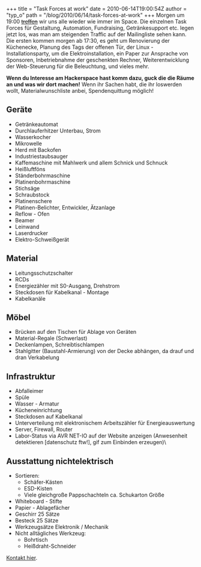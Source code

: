 +++
title = "Task Forces at work"
date = 2010-06-14T19:00:54Z
author = "typ_o"
path = "/blog/2010/06/14/task-forces-at-work"
+++
Morgen um 19:00 [~~treffen~~](#) wir
uns alle wieder wie immer im Space. Die einzelnen Task Forces für
Gestaltung, Automation, Fundraising, Getränkesupport etc. legen jetzt
los, was man am steigenden Traffic auf der Mailingliste sehen kann.  
Die ersten kommen morgen ab 17:30, es geht um Renovierung der
Küchenecke, Planung des Tags der offenen Tür, der Linux -
Installationsparty, um die Elektroinstallation, ein Paper zur Ansprache
von Sponsoren, Inbetriebnahme der geschenkten Rechner, Weiterentwicklung
der Web-Steuerung für die Beleuchtung, und vieles mehr.

**Wenn du Interesse am Hackerspace hast komm dazu, guck die die Räume an
und was wir dort machen\!** Wenn ihr Sachen habt, die ihr loswerden
wollt, Materialwunschliste anbei, Spendenquittung möglich\!

## Geräte

- Getränkeautomat
- Durchlauferhitzer Unterbau, Strom
- Wasserkocher
- Mikrowelle
- Herd mit Backofen
- Industriestaubsauger
- Kaffemaschine mit Mahlwerk und allem Schnick und Schnuck
- Heißluftföns
- Ständerbohrmaschine
- Platinenbohrmaschine
- Stichsäge
- Schraubstock
- Platinenschere
- Platinen-Belichter, Entwickler, Ätzanlage
- Reflow - Ofen
- Beamer
- Leinwand
- Laserdrucker
- Elektro-Schweißgerät

## Material

- Leitungsschutzschalter
- RCDs
- Energiezähler mit S0-Ausgang, Drehstrom
- Steckdosen für Kabelkanal - Montage
- Kabelkanäle

## Möbel

- Brücken auf den Tischen für Ablage von Geräten
- Material-Regale (Schwerlast)
- Deckenlampen, Schreibtischlampen
- Stahlgitter (Baustahl-Armierung) von der Decke abhängen, da drauf und dran Verkabelung

## Infrastruktur

- Abfalleimer
- Spüle
- Wasser - Armatur
- Kücheneinrichtung
- Steckdosen auf Kabelkanal
- Unterverteilung mit elektronischem Arbeitszähler für
    Energieauswertung
- Server, Firewall, Router
- Labor-Status via AVR NET-IO auf der Website anzeigen (Anwesenheit
    detektieren \[datenschutz ftw!\], gif zum Einbinden erzeugen)\

## Ausstattung nichtelektrisch

- Sortieren:
  - Schäfer-Kästen
  - ESD-Kisten
  - Viele gleichgroße Pappschachteln ca. Schukarton Größe
- Whiteboard - Stifte
- Papier - Ablagefächer
- Geschirr 25 Sätze
- Besteck 25 Sätze
- Werkzeugsätze Elektronik / Mechanik
- Nicht alltägliches Werkzeug:
  - Bohrtisch
  - Heißdraht-Schneider

[Kontakt hier](https://flipdot.org/blog//archives/13-Communication.html).
